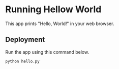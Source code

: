 # Running Hellow World

This app prints "Hello, World!" in your web browser.


## Deployment

Run the app using this command below.

```
python hello.py
```
